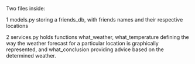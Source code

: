  
Two files inside:

1 models.py 
  storing a friends_db, with friends names and their respective locations
  
2 services.py
  holds functions what_weather, what_temperature defining the way the weather forecast
  for a particular location is graphically represented, and what_conclusion providing
  advice based on the determined weather.

